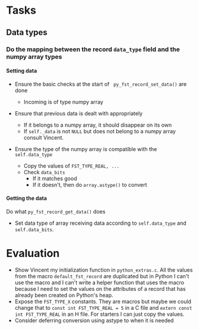 # Tasks
## Data types
### Do the mapping between the record `data_type` field and the numpy array types
#### Setting data
- Ensure the basic checks at the start of ` py_fst_record_set_data()` are done
  - Incoming is of type numpy array

- Ensure that previous data is dealt with appropriately
  - If it belongs to a numpy array, it should disappear on its own
  - If `self._data` is not `NULL` but does not belong to a numpy array
    consult Vincent.

- Ensure the type of the numpy array is compatible with the `self.data_type`
  - Copy the values of `FST_TYPE_REAL, ...`
  - Check `data_bits`
    - If it matches good
    - If it doesn't, then do `array.astype()` to convert

#### Getting the data

Do what `py_fst_record_get_data()` does
- Set data type of array receiving data according to `self.data_type` and
  `self.data_bits`.

# Evaluation

- Show Vincent my initialization function in `python_extras.c`.  All the values
  from the macro `default_fst_record` are duplicated but in Python I can't use
  the macro and I can't write a helper function that uses the macro because I
  need to set the values on the attributes of a record that has already been
  created on Python's heap.
- Expose the `FST_TYPE_X` constants.  They are macros but maybe we could
  change that to `const int FST_TYPE_REAL = 5` in a C file and
  `extern const int FST_TYPE_REAL` in an H file.
  For starters I can just copy the values.
- Consider deferring conversion using astype to when it is needed
